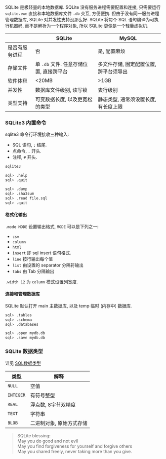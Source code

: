 SQLite 是极轻量的本地数据库. SQLite 没有服务进程需要配置和连接, 只需要运行 `sqlite.exe` 直接和本地数据库文件 `.db` 交互, 方便便携. 但由于没有同一服务进程管理数据库, SQLite 对并发性支持没那么好. SQLite 将每个 SQL 语句编译为可执行机器码, 而不是解析为一个程序对象, 所以 SQLite 更像是一个轻量虚拟机. 

|                | SQLite                                  | MySQL                                  |
| -------------- | --------------------------------------- | -------------------------------------- |
| 是否有服务进程 | 否                                      | 是, 配置麻烦                           |
| 存储文件       | 单 `.db` 文件. 任意存储位置, 直接跨平台 | 多文件存储, 固定配置位置, 跨平台须导出 |
| 软件体积       | <20MB                                   | >1GB                                   |
| 并发性         | 数据库文件级别, 读写锁                  | 表行级别                               |
| 类型支持       | 可变数据长度, 以及更宽松的类型          | 静态类型, 通常须设置长度, 有长度上限                                       |

### SQLite3 内置命令

sqlite3 命令行环境接收三种输入:
- SQL 语句, `;` 结尾. 
- 点命令,  `.` 开头.
- 注释, `#` 开头.

```bash
sqlite3

sql> .help
sql> .quit

sql> .dump
sql> .sha3sum
sql> .read file.sql
sql> .quit
```

#### 格式化输出

`.mode MODE` 设置输出格式, `MODE` 可以是下列之一:
- `csv`
- `column`
- `html`
- `insert` 即 sql insert 语句格式.
- `line` 按行输出每个值
- `list` 由设置的 separator 分隔符输出
- `tabs` 由 Tab 分隔输出

`.width 12` 为 `column` 模式设置列宽度.

#### 连接和管理数据库

SQLite 默认打开 main 主数据库, 以及 temp 临时 (内存中) 数据库. 

```bash
sql> .tables
sql> .schema
sql> .databases

sql> .open mydb.db
sql> .save mydb.db
```

### SQLite 数据类型

详见 [SQL数据类型](SQL/数据类型.md)

| 类型      | 解释                |
| --------- | ------------------- |
| `NULL`    | 空值                |
| `INTEGER` | 有符号整型          |
| `REAL`    | 浮点数, 8字节双精度 |
| `TEXT`    | 字符串              |
| `BLOB`    | 二进制对象, 原始方式存储                    |

> SQLite blessing:  
> May you do good and not evil  
> May you find forgiveness for yourself and forgive others  
> May you shared freely, never taking more than you give.